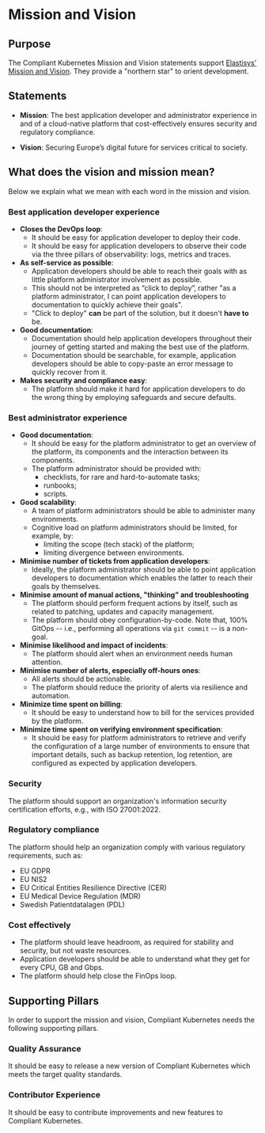 # Mission and Vision

## Purpose

The Compliant Kubernetes Mission and Vision statements support [Elastisys' Mission and Vision](https://elastisys.com/about/).
They provide a "northern star" to orient development.

## Statements

- **Mission**: The best application developer and administrator experience in and of a cloud-native platform that cost-effectively ensures security and regulatory compliance.

- **Vision**: Securing Europe’s digital future for services critical to society.

## What does the vision and mission mean?

Below we explain what we mean with each word in the mission and vision.

### Best application developer experience

- **Closes the DevOps loop**:
    - It should be easy for application developer to deploy their code.
    - It should be easy for application developers to observe their code via the three pillars of observability: logs, metrics and traces.
- **As self-service as possible**:
    - Application developers should be able to reach their goals with as little platform administrator involvement as possible.
    - This should not be interpreted as “click to deploy”, rather "as a platform administrator, I can point application developers to documentation to quickly achieve their goals".
    - "Click to deploy" **can** be part of the solution, but it doesn't **have to** be.
- **Good documentation**:
    - Documentation should help application developers throughout their journey of getting started and making the best use of the platform.
    - Documentation should be searchable, for example, application developers should be able to copy-paste an error message to quickly recover from it.
- **Makes security and compliance easy**:
    - The platform should make it hard for application developers to do the wrong thing by employing safeguards and secure defaults.

### Best administrator experience

- **Good documentation**:
    - It should be easy for the platform administrator to get an overview of the platform, its components and the interaction between its components.
    - The platform administrator should be provided with:
        - checklists, for rare and hard-to-automate tasks;
        - runbooks;
        - scripts.
- **Good scalability**:
    - A team of platform administrators should be able to administer many environments.
    - Cognitive load on platform administrators should be limited, for example, by:
        - limiting the scope (tech stack) of the platform;
        - limiting divergence between environments.
- **Minimise number of tickets from application developers**:
    - Ideally, the platform administrator should be able to point application developers to documentation which enables the latter to reach their goals by themselves.
- **Minimise amount of manual actions, "thinking" and troubleshooting**
    - The platform should perform frequent actions by itself, such as related to patching, updates and capacity management.
    - The platform should obey configuration-by-code. Note that, 100% GitOps -- i.e., performing all operations via `git commit` -- is a non-goal.
- **Minimise likelihood and impact of incidents**:
    - The platform should alert when an environment needs human attention.
- **Minimise number of alerts, especially off-hours ones**:
    - All alerts should be actionable.
    - The platform should reduce the priority of alerts via resilience and automation.
- **Minimize time spent on billing**:
    - It should be easy to understand how to bill for the services provided by the platform.
- **Minimize time spent on verifying environment specification**:
    - It should be easy for platform administrators to retrieve and verify the configuration of a large number of environments to ensure that important details, such as backup retention, log retention, are configured as expected by application developers.

### Security

The platform should support an organization's information security certification efforts, e.g., with ISO 27001:2022.

### Regulatory compliance

The platform should help an organization comply with various regulatory requirements, such as:

- EU GDPR
- EU NIS2
- EU Critical Entities Resilience Directive (CER)
- EU Medical Device Regulation (MDR)
- Swedish Patientdatalagen (PDL)

### Cost effectively

- The platform should leave headroom, as required for stability and security, but not waste resources.
- Application developers should be able to understand what they get for every CPU, GB and Gbps.
- The platform should help close the FinOps loop.

## Supporting Pillars

In order to support the mission and vision, Compliant Kubernetes needs the following supporting pillars.

### Quality Assurance

It should be easy to release a new version of Compliant Kubernetes which meets the target quality standards.

### Contributor Experience

It should be easy to contribute improvements and new features to Compliant Kubernetes.
